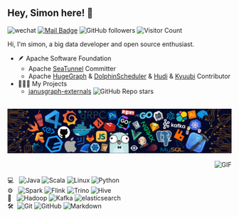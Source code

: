 ## Hey, Simon here! :wave:
![wechat](https://img.shields.io/badge/wechat-shirning【注明来意】-blue)
[![Mail Badge](https://img.shields.io/badge/E--mail-ming@apache.org-white.svg)](mailto:ming@apache.org)
![GitHub followers](https://img.shields.io/github/followers/simon824?style=social)
![Visitor Count](https://komarev.com/ghpvc/?username=simon824)

Hi, I'm simon, a big data developer and open source enthusiast.
- 🪶 Apache Software Foundation
    - Apache [SeaTunnel](https://github.com/apache/incubator-seatunnel) Committer   
    - Apache [HugeGraph](https://github.com/apache/incubator-hugegraph) & 
[DolphinScheduler](https://github.com/apache/dolphinscheduler) & 
[Hudi](https://github.com/apache/hudi)  & 
[Kyuubi](https://github.com/apache/incubator-kyuubi)  Contributor  
- 👨🏻‍💻 My Projects
    - [janusgraph-externals](https://github.com/simon824/janusgraph-externals) ![GitHub Repo stars](https://img.shields.io/github/stars/simon824/janusgraph-externals?style=social) 

<br> ![](https://github.com/simon824/simon824/blob/main/readme.png)

<img align="right" alt="GIF" src="https://github-readme-stats.vercel.app/api?username=simon824&show_icons=true&title_color=fff&icon_color=79ff97&text_color=c9d1d9&bg_color=0d1117&border_color=333" />

[comment]: <> "https://github.com/simple-icons/simple-icons/blob/develop/slugs.md"
<br><br>  💻 &#160; 
![Java](https://img.shields.io/badge/-Java-333333?style=flat&logo=Java&logoColor=FCC624)
![Scala](https://img.shields.io/badge/-Scala-333333?style=flat&logo=Scala&logoColor=FCC624)
![Linux](https://img.shields.io/badge/-Linux-333333?style=flat&logo=Linux&logoColor=FCC624)
![Python](https://img.shields.io/badge/-Python-333333?style=flat&logo=Python&logoColor=FCC624)  
⚙️ &#160; 
![Spark](https://img.shields.io/badge/-Spark-333333?style=flat&logo=apachespark)
![Flink](https://img.shields.io/badge/-Flink-333333?style=flat&logo=apacheflink)
![Trino](https://img.shields.io/badge/-Trino-333333?style=flat&logo=trino)
![Hive](https://img.shields.io/badge/-Hive-333333?style=flat&logo=apachehive)  
💾 &#160; 
![Hadoop](https://img.shields.io/badge/-Hadoop-333333?style=flat&logo=apachehadoop)
![Kafka](https://img.shields.io/badge/-Kafka-333333?style=flat&logo=apachekafka)
![elasticsearch](https://img.shields.io/badge/-Elasticsearch-333333?style=flat&logo=elasticsearch)  
🛠 &#160;![Git](https://img.shields.io/badge/-Git-333333?style=flat&logo=git)
![GitHub](https://img.shields.io/badge/-GitHub-333333?style=flat&logo=github)
![Markdown](https://img.shields.io/badge/-Markdown-333333?style=flat&logo=markdown)
